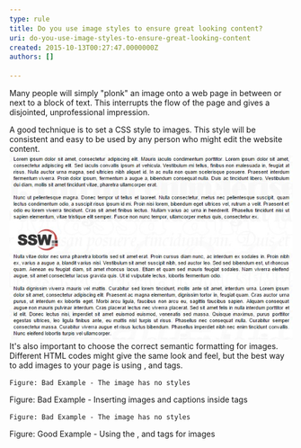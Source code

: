 ```yaml
---
type: rule
title: Do you use image styles to ensure great looking content?
uri: do-you-use-image-styles-to-ensure-great-looking-content
created: 2015-10-13T00:27:47.0000000Z
authors: []

---
```


Many people will simply "plonk" an image onto a web page in between or next to a block of text. This interrupts the flow of the page and gives a disjointed, unprofessional impression.

A good technique is to set a CSS style to images. This style will be consistent and easy to be used by any person who might edit the website content.
 ![ Bad Example - The image has no styles![Image with styles](imageWithStyles.jpg)](imageWithoutStyles.jpg)
It's also important to choose the correct semantic formatting for images. Different HTML codes might give the same look and feel, but the best way to add images to your page is using     ,      and      tags.


```
Figure: Bad Example - The image has no styles
```

Figure: Bad Example - Inserting images and captions inside 
 tags


```
Figure: Bad Example - The image has no styles
```

Figure: Good Example - Using the ,  and  tags for images
